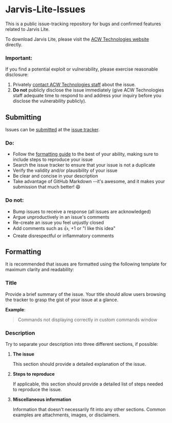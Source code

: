 # Jarvis-Lite-Issues
This is a public issue-tracking repository for bugs and confirmed features related to Jarvis Lite.

To download Jarvis Lite, please visit the [ACW Technologies website](http://acwtechnologies.co.uk/software/jarvis-lite) directly.

### Important:

If you find a potential exploit or vulnerability, please exercise reasonable disclosure:

1. Privately [contact ACW Technologies staff](mailto:info@acwtechnologies.co.uk?subject=JL%20important%20security%20vulnerability) about the issue.
2. **Do not** publicly disclose the issue immediately (give ACW Technologies staff adequate time to respond to and address your inquiry before you disclose the vulnerability publicly).

## Submitting

Issues can be [submitted](https://github.com/ACWTechnologiesAdmin/Jarvis-Lite-Issues/issues/new) at the [issue tracker](https://github.com/ACWTechnologiesAdmin/Jarvis-Lite-Issues/issues).

### Do:

* Follow the [formatting guide](#formatting) to the best of your ability, making sure to include steps to reproduce your issue
* Search the issue tracker to ensure that your issue is not a duplicate
* Verify the validity and/or plausibility of your issue
* Be clear and concise in your description
* Take advantage of GitHub Markdown --it's awesome, and it makes your submission that much better! :smile:

### Do not:

* Bump issues to receive a response (all issues are acknowledged)
* Argue unproductively in an issue's comments
* Re-create an issue you feel unjustly closed
* Add comments such as :+1:, +1 or "I like this idea"
* Create disrespectful or inflammatory comments

## Formatting

It is recommended that issues are formatted using the following template for maximum clarity and readability:

### Title

Provide a brief summary of the issue. Your title should allow users browsing the tracker to grasp the gist of your issue at a glance.

**Example**:

> Commands not displaying correctly in custom commands window

### Description

Try to separate your description into three different sections, if possible:

1. **The issue**

    This section should provide a detailed explanation of the issue.

2. **Steps to reproduce**

    If applicable, this section should provide a detailed list of steps needed to reproduce the issue.

3. **Miscellaneous information**

    Information that doesn't necessarily fit into any other sections. Common examples are attachments, images, or disclaimers.

